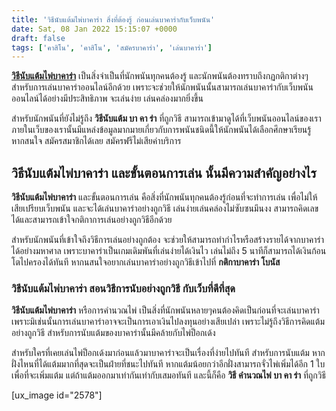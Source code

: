 ```yaml
---
title: 'วิธีนับแต้มไพ่บาคาร่า สิ่งที่ต้องรู้ ก่อนเล่นบาคาร่ากับเว็บพนัน'
date: Sat, 08 Jan 2022 15:15:07 +0000
draft: false
tags: ['คาสิโน', 'คาสิโน', 'สมัครบาคาร่า', 'เล่นบาคาร่า']
---
```


**[วิธีนับแต้มไพ่บาคาร่า](/archives/)** เป็นสิ่งจำเป็นที่นักพนันทุกคนต้องรู้ และนักพนันต้องทราบถึงกฏกติกาต่างๆ สำหรับการเล่นบาคาร่าออนไลน์อีกด้วย เพราะจะช่วยให้นักพนันนั้นสามารถเล่นบาคาร่ากับเว็บพนันออนไลน์ได้อย่างมีประสิทธิภาพ จะเล่นง่าย เล่นคล่องมากยิ่งขึ้น

สำหรับนักพนันที่ยังไม่รู้ถึง **วิธีนับแต้ม บา คา ร่า** ที่ถูกวิธี สามารถเข้ามาดูได้ที่เว็บพนันออนไลน์ของเรา ภายในเว็บของเรานั้นมีแหล่งข้อมูลมากมายเกี่ยวกับการพนันชนิดนี้ให้นักพนันได้เลือกศึกษาเรียนรู้ หากสนใจ สมัครสมาชิกได้เลย สมัครฟรีไม่เสียค่าบริการ

**วิธีนับแต้มไพ่บาคาร่า และขั้นตอนการเล่น นั้นมีความสำคัญอย่างไร**
------------------------------------------------------------------

**วิธีนับแต้มไพ่บาคาร่า** และขั้นตอนการเล่น คือสิ่งที่นักพนันทุกคนต้องรู้ก่อนที่จะทำการเล่น เพื่อไม่ให้เสียเปรียบเว็บพนัน และจะได้เล่นบาคาร่าอย่างถูกวิธี เล่นง่ายเล่นคล่องไม่ซับซนมึนงง สามารถคิดเลขได้และสามารถเข้าใจกติกาการเล่นอย่างถูกวิธีอีกด้วย

สำหรับนักพนันที่เข้าใจถึงวิธีการเล่นอย่างถูกต้อง จะช่วยให้สามารถทำกำไรหรือสร้างรายได้จากบาคาร่าได้อย่างมหาศาล เพราะบาคาร่าเป็นเกมเดิมพันที่เล่นง่ายได้เงินไว เล่นไม่ถึง 5 นาทีก็สามารถได้เงินก้อนโตไปครองได้ทันที หากนสนใจอยากเล่นบาคาร่าอย่างถูกวิธีเข้าไปที่ **กติกาบาคาร่า โบนัส**

### **วิธีนับแต้มไพ่บาคาร่า สอนวิธีการนับอย่างถูกวิธี กับเว็บที่ดีที่สุด**

**วิธีนับแต้มไพ่บาคาร่า** หรือการคำนวณไพ่ เป็นสิ่งที่นักพนันหลายๆคนต้องคิดเป็นก่อนที่จะเล่นบาคาร่า เพราะมิเช่นนั้นการเล่นบาคาร่าอาจจะเป็นการเอาเงินไปลงทุนอย่างเสียเปล่า เพราะไม่รู้ถึงวิธีการคิดแต้มอย่างถูกวิธี สำหรับการนับแต้มของบาคาร่านั้นมีคล้ายกับไพ่ป็อกเด้ง

สำหรับใครที่เคยเล่นไพ่ป็อกเด้งมาก่อนแล้วมาบาคาร่าจะเป็นเรื่องที่ง่ายไปทันที สำหรับการนับแต้ม หากฝั่งไหนที่ได้แต้มมากที่สุดจะเป็นฝ่ายที่ชนะไปทันที หากแต้มน้อยกว่าอีกฝั่งสามารถจั่วไพ่เพิ่มได้อีก 1 ใบเพื่อที่จะเพิ่มแต้ม แต่ถ้าแต้มออกมาเท่ากันเท่ากับเสมอทันที และนี้ก็คือ **วิธี คำนวณไพ่ บา คา ร่า** ที่ถูกวิธี

\[ux\_image id="2578"\]